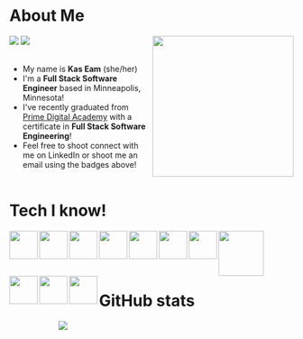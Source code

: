 # About Me
[<img src="https://img.shields.io/badge/LinkedIn-KasEam-%230A66C2"/>](https://www.linkedin.com/in/kaseam/)
[<img src="https://img.shields.io/badge/Email-Let's%20Talk!-%230A66C2"/>](mailto:kassandraeam@gmail.com)
<img src="https://user-images.githubusercontent.com/31658826/197651320-9e0c4ae6-8a2f-45c1-abe0-51554f7e8e3d.gif" width="250" height="250" align="right"/>
<br></br>
- My name is **Kas Eam** (she/her)
- I'm a **Full Stack Software Engineer** based in Minneapolis, Minnesota!
- I've recently graduated from [Prime Digital Academy](https://www.primeacademy.io/) with a certificate in **Full Stack Software Engineering**!
- Feel free to shoot connect with me on LinkedIn or shoot me an email using the badges above! 
<br></br>

# Tech I know! 
<!-- HTML -->
[<img src="https://cdn.jsdelivr.net/gh/devicons/devicon/icons/html5/html5-original.svg" width="50" height="50" align="left"/>](https://developer.mozilla.org/en-US/docs/Web/HTML)

<!-- CSS -->
[<img src="https://cdn.jsdelivr.net/gh/devicons/devicon/icons/css3/css3-original.svg" width="50" height="50" align="left">](https://developer.mozilla.org/en-US/docs/Web/CSS)

<!-- JavaScript -->
[<img src="https://cdn.jsdelivr.net/gh/devicons/devicon/icons/javascript/javascript-original.svg" width="50" height="50" align="left">](https://www.javascript.com/)

<!-- Material-UI -->
[<img src="https://cdn.jsdelivr.net/gh/devicons/devicon/icons/materialui/materialui-original.svg" width="50" height="50" align="left">](https://mui.com/)

<!-- Tailwind CSS -->
[<img src="https://cdn.jsdelivr.net/gh/devicons/devicon/icons/tailwindcss/tailwindcss-plain.svg" width="50" height="50" align="left">](https://tailwindcss.com/)

<!-- React -->
[<img src="https://cdn.jsdelivr.net/gh/devicons/devicon/icons/react/react-original.svg" width="50" height="50" align="left">](https://reactjs.org/)
          
<!-- React-Redux -->
[<img src="https://cdn.jsdelivr.net/gh/devicons/devicon/icons/redux/redux-original.svg" width="50" height="50" align="left">](https://react-redux.js.org/)

<!-- React-Saga -->
[<img src="https://cdn.worldvectorlogo.com/logos/redux-saga.svg" width="80" height="80" align="left">](https://redux-saga.js.org/)

<!-- PostgreSQL -->
[<img src="https://cdn.jsdelivr.net/gh/devicons/devicon/icons/postgresql/postgresql-plain.svg" width="50" height="50" align="left">](https://www.postgresql.org/)
          
<!-- Node -->
[<img src="https://cdn.jsdelivr.net/gh/devicons/devicon/icons/nodejs/nodejs-original.svg" width="50" height="50" align="left">](https://nodejs.org/en/)
          
<!-- Git -->
[<img src="https://cdn.jsdelivr.net/gh/devicons/devicon/icons/git/git-original.svg" width="50" height="50" align="left">](https://git-scm.com/)

<br></br>
<br></br>

# GitHub stats
&nbsp;&nbsp;&nbsp;&nbsp;&nbsp;&nbsp;&nbsp;&nbsp;&nbsp;&nbsp;&nbsp;&nbsp;&nbsp;&nbsp;&nbsp;&nbsp;&nbsp;&nbsp;&nbsp;&nbsp;&nbsp;&nbsp;![](http://github-profile-summary-cards.vercel.app/api/cards/profile-details?username=Kassandraeam&theme=2077)

<!---
Kassandraeam/Kassandraeam is a ✨ special ✨ repository because its `README.md` (this file) appears on your GitHub profile.
You can click the Preview link to take a look at your changes.

## This is how to make an image clickable as a hyperlink.
[![name](image?)](link to url)
[<img src="img address"/>](hyperlink)

## This is how you use an icon from devicon.dev and adjust the size:
<img src="https://cdn.jsdelivr.net/gh/devicons/devicon/icons/html5/html5-original.svg" width="50" height="50"/>

![GitHub stats](https://github-readme-stats.vercel.app/api?username=Kassandraeam&show_icons=true&theme=2077)
[![@kas's Holopin board](https://holopin.io/api/user/board?user=kas)](https://holopin.io/@kas)
--->
